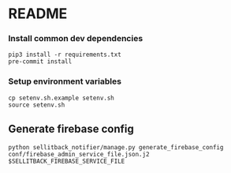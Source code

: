 # README #

### Install common dev dependencies

```
pip3 install -r requirements.txt
pre-commit install
```

### Setup environment variables
```
cp setenv.sh.example setenv.sh
source setenv.sh
```
## Generate firebase config
```
python sellitback_notifier/manage.py generate_firebase_config conf/firebase_admin_service_file.json.j2 $SELLITBACK_FIREBASE_SERVICE_FILE
```
